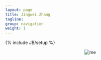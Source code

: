 ```yaml
---
layout: page
title: Jingwei Zhang
tagline: 
group: navigation
weight: 1
---
```

{% include JB/setup %}
<style>
.about {
height:100%;   
}
.me {
width: 50%;
aligh:right;
margin:0 0 0 auto;
float:right;
height:100%;
}
.abouttext {
float:left;
width: 50%;
}

</style>
<div class="about">
<div class="abouttext">
</div>
<div class="me">
<img src="{{_BASE_PATH_}}/images/me.jpg" alt="me">
</div>
</div>
## About Me
I am pursuing MS degree in Computer Science at Columbia University, specialize in Machine Learning.
Previously I was working with Prof. [Jie Tang](http://keg.cs.tsinghua.edu.cn/jietang/) at Knowledge Engineering Lab. 
Discovering patterns of the world with machine, dealing with complexity, are the goals of my research.

##Research Interests
* Machine Learning
* Data Mining
* Social Network

##My Data Science Roadmap
I modified the roadmap created by [Swami Chandrasekaran](http://nirvacana.com/thoughts/becoming-a-data-scientist/) to show my current knowledge status. 

[_See the full-size map._]({{_BASE_PATH_}}/images/ml.png)

![Legend]({{_BASE_PATH_}}/images/legend.png)

##Wordle of Titles and Abstracts from Recently Read Papers 
<style>.wordle {
    background: #EEE url(/images/content.png) repeat center top !important;
    width: 100%;
    max-width: 780px !important;
    box-shadow: none!important;

}
.wordle img {
    overflow: hidden;
    width: 100% !important;
    margin:-50px 0px -10px 0px !important;

    border-left-width:20px;
    border-right-width:20px;
    max-width: 780px !important;

    -moz-box-shadow: none!important;
    -webkit-box-shadow:none!important;
}
</style>

<div class="wordle">
<img src="{{_BASE_PATH_}}/images/wordle.png" alt="wordle">
</div>
## Publications
* **Jingwei Zhang**, [Greedy forwarding for mobile social networks embedded in hyperbolic spaces](http://dl.acm.org/citation.cfm?id=2491728), poster, SIGCOMM'13.
* Daifeng Li, **Jingwei Zhang**, Golden Guo-zheng Sun, Jie Tang, Ying Ding, Zhipeng Luo, [What is the Nature of Tencent Weibo: Detect the Unique Features of Tencent Users](http://arxiv.org/abs/1211.2197), arXiv:1211.2197.
* Daifeng Li, Zhipeng Luo, Golden Guo-zheng Sun, Jie Tang, **Jingwei Zhang**, [User-level Weibo Recommendation incorporating Social Influence based on Semi-Supervised Algorithm](http://arxiv.org/abs/1210.7047), arXiv:1210.7047.
* Daifeng Li, Ying Ding, Xin Shuai, Golden Guo-zheng Sun, Jie Tang, Zhipeng Luo, **Jingwei Zhang**, Guo Zhang, [Topic-Level Opinion Influence Model(TOIM): An Investigation Using Tencent Micro-Blogging](http://arxiv.org/abs/1210.6497), arXiv:1210.6497.


